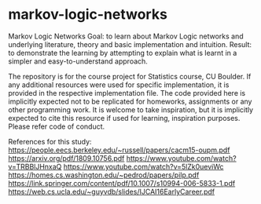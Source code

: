 # markov-logic-networks
Markov Logic Networks
Goal: to learn about Markov Logic networks and underlying literature, theory and basic implementation and intuition.
Result: to demonstrate the learning by attempting to explain what is learnt in a simpler and easy-to-understand approach.

The repository is for the course project for Statistics course, CU Boulder. If any additional resources were used for specific implementation, it is provided in the respective implementation file. The code provided here is implicitly expected not to be replicated for homeworks, assignments or any other programming work. It is welcome to take inspiration, but it is implicitly expected to cite this resource if used for learning, inspiration purposes. Please refer code of conduct.

References for this study:
<a href="https://people.eecs.berkeley.edu/~russell/papers/cacm15-oupm.pdf">https://people.eecs.berkeley.edu/~russell/papers/cacm15-oupm.pdf</a>
<a href="https://arxiv.org/pdf/1809.10756.pdf">https://arxiv.org/pdf/1809.10756.pdf</a>
<a href="https://www.youtube.com/watch?v=TRBBlJHnxaQ">https://www.youtube.com/watch?v=TRBBlJHnxaQ</a>
<a href="https://www.youtube.com/watch?v=5lZk0ueviWc">https://www.youtube.com/watch?v=5lZk0ueviWc</a>
<a href="https://homes.cs.washington.edu/~pedrod/papers/pilp.pdf">https://homes.cs.washington.edu/~pedrod/papers/pilp.pdf</a>
<a href="https://link.springer.com/content/pdf/10.1007/s10994-006-5833-1.pdf">https://link.springer.com/content/pdf/10.1007/s10994-006-5833-1.pdf</a>
<a href="https://web.cs.ucla.edu/~guyvdb/slides/IJCAI16EarlyCareer.pdf">https://web.cs.ucla.edu/~guyvdb/slides/IJCAI16EarlyCareer.pdf</a>
